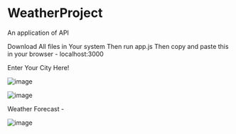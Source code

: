 # WeatherProject
An application of API

Download All files in Your system
Then run app.js
Then copy and paste this in your browser  - localhost:3000

Enter Your City Here!

![image](https://user-images.githubusercontent.com/84848073/187041088-deb0f85a-7ca5-49ee-8998-fd7067558953.png)

![image](https://user-images.githubusercontent.com/84848073/187041429-0d0e62c5-4859-411d-9e26-6fdfa6e9b96e.png)


Weather Forecast - 

![image](https://user-images.githubusercontent.com/84848073/187041517-0af2be3d-de80-473b-9a7a-4f36f32b04a5.png)


